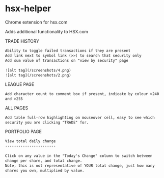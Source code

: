 # hsx-helper
Chrome extension for hsx.com

Adds additional functionality to HSX.com
   
  TRADE HISTORY
  
    Ability to toggle failed transactions if they are present
    Add link next to symbol link (>>) to search that security only
    Add sum value of transactions on "view by security" page

    ![alt tag](/screenshots/4.png)
    ![alt tag](/screenshots/2.png)

  LEAGUE PAGE
    
    Add character count to comment box if present, indicate by colour >240 and >255
    
  ALL PAGES
  
    Add table full-row highlighting on mouseover cell, easy to see which security you are clicking "TRADE" for.

  PORTFOLIO PAGE
  
    View total daily change
    -----------------------

    Click on any value in the "Today's Change" column to switch between change per share, and total change. 
    Note, this is not representative of YOUR total change, just how many shares you own, multiplied by value.

